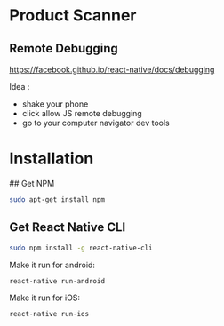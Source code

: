 # Product Scanner

## Remote Debugging

https://facebook.github.io/react-native/docs/debugging

Idea :
- shake your phone
- click allow JS remote debugging
- go to your computer navigator dev tools

# Installation

## Get NPM
```bash
sudo apt-get install npm
```

## Get React Native CLI
```bash
sudo npm install -g react-native-cli
```

Make it run for android: 
```bash
react-native run-android
```

Make it run for iOS:
```bash
react-native run-ios
```
